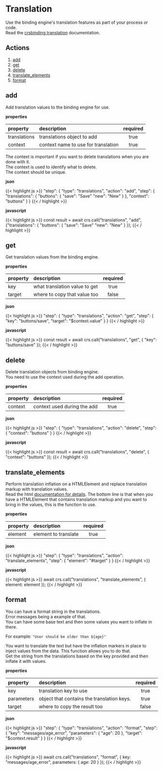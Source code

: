 # Translation

Use the binding engine's translation features as part of your process or code.  
Read the [crsbinding translation](https://github.com/caperaven/crs-binding-documentation/blob/master/18.%20Translations.md) documentation.

## Actions

1. [add](#add)
2. [get](#get)
3. [delete](#delete)
4. [translate_elements](#translate_elements)
5. [format](#format)

## add

Add translation values to the binding engine for use.

**properties**

| property     | description                           | required |
|:-------------|:--------------------------------------|:--------:|
| translations | translations object to add            |   true   |
| context      | context name to use for translation   |   true   |

The context  is important if you want to delete translations when you are done with it.  
The context is used to identify what to delete.  
The context should be unique.  

**json**

{{< highlight js >}}
"step": {
    "type": "translations",
    "action": "add",
    "step": {
        "translations": {
            "buttons": {
                "save": "Save"
                "new": "New"
            }
        },
        "context": "buttons"
    }
}
{{< / highlight >}}

**javascript**

{{< highlight js >}}
const result = await crs.call("translations", "add", {"translations": {
    "buttons": {
        "save": "Save"
        "new": "New"
    }
});
{{< / highlight >}}

## get

Get translation values from the binding engine.

**properties**

| property | description                   | required |
|:---------|:------------------------------|:--------:|
| key      | what translation value to get |   true   |
| target   | where to copy that value too  |  false   |

**json**

{{< highlight js >}}
"step": {
    "type": "translations",
    "action": "get",
    "step": {
        "key": "buttons/save",
        "target": "$context.value"
    }
}
{{< / highlight >}}

**javascript**

{{< highlight js >}}
const result = await crs.call("translations", "get", { "key": "buttons/save" });
{{< / highlight >}}

## delete

Delete translation objects from binding engine.  
You need to use the context used during the add operation.

**properties**

| property | description                 | required |
|:---------|:----------------------------|:--------:|
| context  | context used during the add |   true   |

**json**

{{< highlight js >}}
"step": {
    "type": "translations",
    "action": "delete",
    "step": {
        "context": "buttons"
    }
}
{{< / highlight >}}

**javascript**

{{< highlight js >}}
const result = await crs.call("translations", "delete", { "context": "buttons" });
{{< / highlight >}}

## translate_elements

Perform translation inflation on a HTMLElement and replace translation markup with translation values.  
Read the html [documentation for details](https://github.com/caperaven/crs-binding-documentation/blob/master/18.%20Translations.md#marking-translations-in-the-html).
The bottom line is that when you have a HTMLElement that contains translation markup and you want to bring in the values, this is the function to use.

**properties**

| property | description          | required |
|:---------|:---------------------|:--------:|
| element  | element to translate |   true   |

**json**

{{< highlight js >}}
"step": {
    "type": "translations",
    "action": "translate_elements",
    "step": {
        "element": "#target"
    }
}
{{< / highlight >}}

**javascript**

{{< highlight js >}}
await crs.call("translations", "translate_elements", { element: element });
{{< / highlight >}}

## format

You can have a format string in the translations.  
Error messages being a example of that.  
You can have some base text and then some values you want to inflate in there.

For example:
`"User should be older than ${age}"`

You want to translate the text but have the inflation markers in place to inject values from the data.
This function allows you to do that.  
Get the string from the translations based on the key provided and then inflate it with values.

**properties**

| property   | description                                | required |
|:-----------|:-------------------------------------------|:--------:|
| key        | translation key to use                     |   true   |
| parameters | object that contains the translation keys. |   true   |
| target     | where to copy the result too               |  false   |

**json**

{{< highlight js >}}
"step": {
    "type": "translations",
    "action": "format",
    "step": {
        "key": "messages/age_error",
        "parameters": {
            "age": 20
        },
        "target": "$context.result"
    }
}
{{< / highlight >}}

**javascript**

{{< highlight js >}}
await crs.call("translations", "format", { 
    key: "messages/age_error",
    parameters: { age: 20 }
});
{{< / highlight >}}
